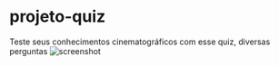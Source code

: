 # projeto-quiz

Teste seus conhecimentos cinematográficos com esse quiz, diversas perguntas
![screenshot](Quiz.png)
